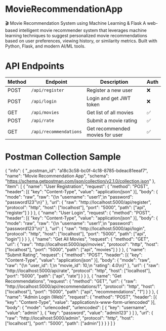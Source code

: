 # MovieRecommendationApp
🎬 Movie Recommendation System using Machine Learning &amp; Flask A web-based intelligent movie recommender system that leverages machine learning techniques to suggest personalized movie recommendations based on user preferences, viewing history, or similarity metrics. Built with Python, Flask, and modern AI/ML tools.

# API Endpoints
| Method | Endpoint               | Description                     | Auth |
| ------ |------------------------| ------------------------------- | ---- |
| POST   | `/api/register`        | Register a new user             | ❌    |
| POST   | `/api/login`           | Login and get JWT token         | ❌    |
| GET    | `/api/movies`          | Get list of all movies          | ✅    |
| POST   | `/api/rate`            | Submit a movie rating           | ✅    |
| GET    | `/api/recommendations` | Get recommended movies for user | ✅    |


# Postman Collection Sample
{
  "info": {
    "_postman_id": "a18c3c58-bc0f-4c18-8785-bdeac81eeaf7",
    "name": "Movie Recommendation App",
    "schema": "https://schema.getpostman.com/json/collection/v2.1.0/collection.json"
  },
  "item": [
    {
      "name": "User Registration",
      "request": {
        "method": "POST",
        "header": [{ "key": "Content-Type", "value": "application/json" }],
        "body": {
          "mode": "raw",
          "raw": "{\n    \"username\": \"user1\",\n    \"password\": \"password123\"\n}"
        },
        "url": {
          "raw": "http://localhost:5000/api/register",
          "protocol": "http",
          "host": ["localhost"],
          "port": "5000",
          "path": ["api", "register"]
        }
      }
    },
    {
      "name": "User Login",
      "request": {
        "method": "POST",
        "header": [{ "key": "Content-Type", "value": "application/json" }],
        "body": {
          "mode": "raw",
          "raw": "{\n    \"username\": \"user1\",\n    \"password\": \"password123\"\n}"
        },
        "url": {
          "raw": "http://localhost:5000/api/login",
          "protocol": "http",
          "host": ["localhost"],
          "port": "5000",
          "path": ["api", "login"]
        }
      }
    },
    {
      "name": "Get All Movies",
      "request": {
        "method": "GET",
        "url": {
          "raw": "http://localhost:5000/api/movies",
          "protocol": "http",
          "host": ["localhost"],
          "port": "5000",
          "path": ["api", "movies"]
        }
      }
    },
    {
      "name": "Submit Rating",
      "request": {
        "method": "POST",
        "header": [{ "key": "Content-Type", "value": "application/json" }],
        "body": {
          "mode": "raw",
          "raw": "{\n    \"user_id\": 1,\n    \"movie_id\": 10,\n    \"rating\": 4.0\n}"
        },
        "url": {
          "raw": "http://localhost:5000/api/rate",
          "protocol": "http",
          "host": ["localhost"],
          "port": "5000",
          "path": ["api", "rate"]
        }
      }
    },
    {
      "name": "Get Recommendations",
      "request": {
        "method": "GET",
        "url": {
          "raw": "http://localhost:5000/api/recommendations/1",
          "protocol": "http",
          "host": ["localhost"],
          "port": "5000",
          "path": ["api", "recommendations", "1"]
        }
      }
    },
    {
      "name": "Admin Login (Web)",
      "request": {
        "method": "POST",
        "header": [{ "key": "Content-Type", "value": "application/x-www-form-urlencoded" }],
        "body": {
          "mode": "urlencoded",
          "urlencoded": [
            { "key": "username", "value": "admin" },
            { "key": "password", "value": "admin123" }
          ]
        },
        "url": {
          "raw": "http://localhost:5000/admin",
          "protocol": "http",
          "host": ["localhost"],
          "port": "5000",
          "path": ["admin"]
        }
      }
    }
  ]
}